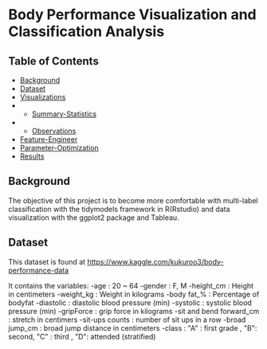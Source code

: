 # Body Performance Visualization and Classification Analysis


## Table of Contents
   
   - [Background](#background)
   - [Dataset](#dataset)
   - [Visualizations](#visualizations)
   - * [Summary-Statistics](#summary-statistics)
   - * [Observations](#observations)
   - [Feature-Engineer](#feature-engineer)
   - [Parameter-Optimization](#parameter-optimization)
   - [Results](#results)
   



## Background

The objective of this project is to become more comfortable with multi-label classification with the tidymodels framework in R(Rstudio) and data visualization with the ggplot2 package and Tableau.

## Dataset
This dataset is found at https://www.kaggle.com/kukuroo3/body-performance-data 

It contains the variables:
-age : 20 ~ 64
-gender : F, M
-height_cm : Height in centimeters
-weight_kg : Weight in kilograms
-body fat_% : Percentage of bodyfat
-diastolic : diastolic blood pressure (min)
-systolic : systolic blood pressure (min)
-gripForce : grip force in kilograms
-sit and bend forward_cm : stretch in centimers
-sit-ups counts : number of sit ups in a row
-broad jump_cm : broad jump distance in centimeters
-class : "A" : first grade , "B": second, "C" : third , "D": attended (stratified)

